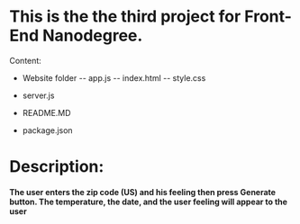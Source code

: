 # This is the the third project for Front-End Nanodegree.

Content:

- Website folder
-- app.js
-- index.html
--  style.css

- server.js
- README.MD
- package.json

# Description:
#### The user enters the zip code (US) and his feeling then press Generate button. The temperature, the date, and the user feeling will appear to the user

